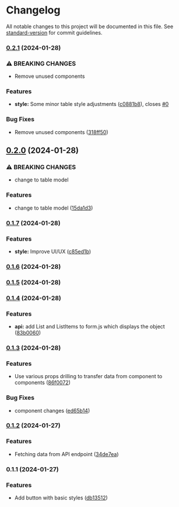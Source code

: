 # Changelog

All notable changes to this project will be documented in this file. See [standard-version](https://github.com/conventional-changelog/standard-version) for commit guidelines.

### [0.2.1](https://github.com/ptech12/fetch-data-challange/compare/v0.2.0...v0.2.1) (2024-01-28)


### ⚠ BREAKING CHANGES

* Remove unused components

### Features

* **style:** Some minor table style adjustments ([c0881b8](https://github.com/ptech12/fetch-data-challange/commit/c0881b8a256963a2db99bd1221e2b858c0c0048a)), closes [#0](https://github.com/ptech12/fetch-data-challange/issues/0)


### Bug Fixes

* Remove unused components ([318ff50](https://github.com/ptech12/fetch-data-challange/commit/318ff508a2db700a3d96f25943886e255f729788))

## [0.2.0](https://github.com/ptech12/fetch-data-challange/compare/v0.1.7...v0.2.0) (2024-01-28)


### ⚠ BREAKING CHANGES

* change to table model

### Features

* change to table model ([15da1d3](https://github.com/ptech12/fetch-data-challange/commit/15da1d3df06bf0ba97642b0685f9aee12c67bcfa))

### [0.1.7](https://github.com/ptech12/fetch-data-challange/compare/v0.1.4...v0.1.7) (2024-01-28)


### Features

* **style:** Improve UI/UX ([c85ed1b](https://github.com/ptech12/fetch-data-challange/commit/c85ed1bbdadaeb5ea8756f0273a5cd9b9d9bb9b4))

### [0.1.6](https://github.com/ptech12/fetch-data-challange/compare/v0.1.5...v0.1.6) (2024-01-28)

### [0.1.5](https://github.com/ptech12/fetch-data-challange/compare/v0.1.4...v0.1.5) (2024-01-28)

### [0.1.4](https://github.com/ptech12/fetch-data-challange/compare/v0.1.3...v0.1.4) (2024-01-28)


### Features

* **api:** add List and ListItems to form.js which displays the object ([83b0060](https://github.com/ptech12/fetch-data-challange/commit/83b0060a35274ecdf4232d898291b249a64842cb))

### [0.1.3](https://github.com/ptech12/fetch-data-challange/compare/v0.1.2...v0.1.3) (2024-01-28)


### Features

* Use various props drilling to transfer data from component to components ([86f0072](https://github.com/ptech12/fetch-data-challange/commit/86f0072530c91d23942f318a65e24ee6d525d782))


### Bug Fixes

* component changes ([ed65b14](https://github.com/ptech12/fetch-data-challange/commit/ed65b144d38962c8c4de0843986252fcf519dbd3))

### [0.1.2](https://github.com/ptech12/fetch-data-challange/compare/v0.1.1...v0.1.2) (2024-01-27)


### Features

* Fetching data from API endpoint ([34de7ea](https://github.com/ptech12/fetch-data-challange/commit/34de7eae46a4e7dc1354c9ee255be9241ddb907c))

### 0.1.1 (2024-01-27)


### Features

* Add button with basic styles ([db13512](https://github.com/ptech12/fetch-data-challange/commit/db135122ed37717a6da27f8affe25950a96b738f))
